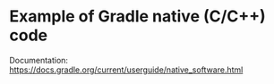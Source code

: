 # Example of Gradle native (C/C++) code

Documentation: <https://docs.gradle.org/current/userguide/native_software.html>
